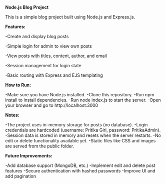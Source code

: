 **Node.js Blog Project**

This is a simple blog project built using Node.js and Express.js.

**Features:**

-Create and display blog posts

-Simple login for admin to view own posts

-View posts with titles, content, author, and email

-Session management for login state

-Basic routing with Express and EJS templating

**How to Run:**

-Make sure you have Node.js installed.
-Clone this repository.
-Run npm install to install dependencies.
-Run node index.js to start the server.
-Open your browser and go to http://localhost:3000

**Notes:**

-The project uses in-memory storage for posts (no database).
-Login credentials are hardcoded (username: Pritika Giri, password: PritikaAdmin).
-Session data is stored in memory and resets when the server restarts.
-No edit or delete functionality available yet.
-Static files like CSS and images are served from the public folder.

**Future Improvements:**

-Add database support (MongoDB, etc.)
-Implement edit and delete post features
-Secure authentication with hashed passwords
-Improve UI and add pagination
